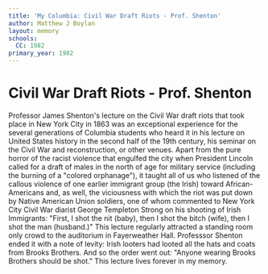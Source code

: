 ```yaml
---
title: 'My Columbia: Civil War Draft Riots - Prof. Shenton'
author: Matthew J Boylan
layout: memory
schools:
  CC: 1982
primary_year: 1982
---
```

# Civil War Draft Riots - Prof. Shenton

Professor James Shenton's lecture on the Civil War draft riots that took place in New York City in 1863 was an exceptional experience for the several generations of Columbia students who heard it in his lecture on United States history in the second half of the 19th century, his seminar on the Civil War and reconstruction, or other venues. Apart from the pure horror of the racist violence that engulfed the city when President Lincoln called for a draft of males in the north of age for military service (including the burning of a "colored orphanage"), it taught all of us who listened of the callous violence of one earlier immigrant group (the Irish) toward African-Americans and, as well, the viciousness with which the riot was put down by Native American Union soldiers, one of whom commented to New York City Civil War diarist George Templeton Strong on his shooting of Irish Immigrants: "First, I shot the nit (baby), then I shot the bitch (wife), then I shot the man (husband.)" This lecture regularly attracted a standing room only crowd to the auditorium in Fayerweather Hall. Professsor Shenton ended it with a note of levity: Irish looters had looted all the hats and coats from Brooks Brothers. And so the order went out: "Anyone wearing Brooks Brothers should be shot." This lecture lives forever in my memory.
